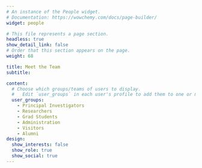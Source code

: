 ```yaml
---
# An instance of the People widget.
# Documentation: https://wowchemy.com/docs/page-builder/
widget: people

# This file represents a page section.
headless: true
show_detail_link: false
# Order that this section appears on the page.
weight: 68

title: Meet the Team
subtitle:

content:
  # Choose which groups/teams of users to display.
  #   Edit `user_groups` in each user's profile to add them to one or more of these groups.
  user_groups:
    - Principal Investigators
    - Researchers
    - Grad Students
    - Administration
    - Visitors
    - Alumni
design:
  show_interests: false
  show_role: true
  show_social: true
---
```

